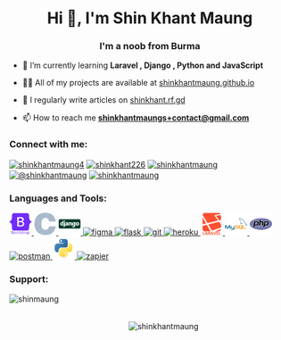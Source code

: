 <h1 align="center">Hi 👋, I'm Shin Khant Maung</h1>
<h3 align="center">I'm a noob from Burma</h3>

- 🌱 I’m currently learning **Laravel , Django , Python and JavaScript**

- 👨‍💻 All of my projects are available at [shinkhantmaung.github.io](shinkhantmaung.github.io)

- 📝 I regularly write articles on [shinkhant.rf.gd](shinkhant.rf.gd)

- 📫 How to reach me **shinkhantmaungs+contact@gmail.com**

<h3 align="left">Connect with me:</h3>
<p align="left">
<a href="https://twitter.com/shinkhantmaung4" target="blank"><img align="center" src="https://cdn.jsdelivr.net/npm/simple-icons@3.0.1/icons/twitter.svg" alt="shinkhantmaung4" height="30" width="40" /></a>
<a href="https://fb.com/shinkhant226" target="blank"><img align="center" src="https://cdn.jsdelivr.net/npm/simple-icons@3.0.1/icons/facebook.svg" alt="shinkhant226" height="30" width="40" /></a>
<a href="https://instagram.com/shinkhantmaung" target="blank"><img align="center" src="https://cdn.jsdelivr.net/npm/simple-icons@3.0.1/icons/instagram.svg" alt="shinkhantmaung" height="30" width="40" /></a>
<a href="https://medium.com/@shinkhantmaung" target="blank"><img align="center" src="https://cdn.jsdelivr.net/npm/simple-icons@3.0.1/icons/medium.svg" alt="@shinkhantmaung" height="30" width="40" /></a>
<a href="https://www.youtube.com/c/shinkhantmaung" target="blank"><img align="center" src="https://cdn.jsdelivr.net/npm/simple-icons@3.0.1/icons/youtube.svg" alt="shinkhantmaung" height="30" width="40" /></a>
</p>

<h3 align="left">Languages and Tools:</h3>
<p align="left"> <a href="https://getbootstrap.com" target="_blank"> <img src="https://raw.githubusercontent.com/devicons/devicon/master/icons/bootstrap/bootstrap-plain-wordmark.svg" alt="bootstrap" width="40" height="40"/> </a> <a href="https://www.cprogramming.com/" target="_blank"> <img src="https://raw.githubusercontent.com/devicons/devicon/master/icons/c/c-original.svg" alt="c" width="40" height="40"/> </a> <a href="https://www.djangoproject.com/" target="_blank"> <img src="https://raw.githubusercontent.com/devicons/devicon/master/icons/django/django-original.svg" alt="django" width="40" height="40"/> </a> <a href="https://www.figma.com/" target="_blank"> <img src="https://www.vectorlogo.zone/logos/figma/figma-icon.svg" alt="figma" width="40" height="40"/> </a> <a href="https://flask.palletsprojects.com/" target="_blank"> <img src="https://www.vectorlogo.zone/logos/pocoo_flask/pocoo_flask-icon.svg" alt="flask" width="40" height="40"/> </a> <a href="https://git-scm.com/" target="_blank"> <img src="https://www.vectorlogo.zone/logos/git-scm/git-scm-icon.svg" alt="git" width="40" height="40"/> </a> <a href="https://heroku.com" target="_blank"> <img src="https://www.vectorlogo.zone/logos/heroku/heroku-icon.svg" alt="heroku" width="40" height="40"/> </a> <a href="https://laravel.com/" target="_blank"> <img src="https://raw.githubusercontent.com/devicons/devicon/master/icons/laravel/laravel-plain-wordmark.svg" alt="laravel" width="40" height="40"/> </a> <a href="https://www.mysql.com/" target="_blank"> <img src="https://raw.githubusercontent.com/devicons/devicon/master/icons/mysql/mysql-original-wordmark.svg" alt="mysql" width="40" height="40"/> </a> <a href="https://www.php.net" target="_blank"> <img src="https://raw.githubusercontent.com/devicons/devicon/master/icons/php/php-original.svg" alt="php" width="40" height="40"/> </a> <a href="https://postman.com" target="_blank"> <img src="https://www.vectorlogo.zone/logos/getpostman/getpostman-icon.svg" alt="postman" width="40" height="40"/> </a> <a href="https://www.python.org" target="_blank"> <img src="https://raw.githubusercontent.com/devicons/devicon/master/icons/python/python-original.svg" alt="python" width="40" height="40"/> </a> <a href="https://zapier.com" target="_blank"> <img src="https://www.vectorlogo.zone/logos/zapier/zapier-icon.svg" alt="zapier" width="40" height="40"/> </a> </p>

<h3 align="left">Support:</h3>
<p><a href="https://www.buymeacoffee.com/shinmaung"> <img align="left" src="https://cdn.buymeacoffee.com/buttons/v2/default-yellow.png" height="50" width="210" alt="shinmaung" /></a></p><br><br>

<p>&nbsp;<img align="center" src="https://github-readme-stats.vercel.app/api?username=shinkhantmaung&show_icons=true&locale=en" alt="shinkhantmaung" /></p>
